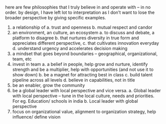 here are few philosophies that I truly believe in and operate with – in no order. by design, I have left lot to interpretation as I don’t want to lose the broader perspective by giving specific examples. 

1.	a relationship of
a.	  trust and openness
b.	mutual respect and candor
2.	an environment, an culture, an ecosystem
a.	to discuss and debate, a platform to disagree
b.	that nurtures diversity in true form and appreciates different perspective, 
c.	that cultivates innovation everyday
d.	understand urgency and accelerates decision making
3.	a mindset that goes beyond boundaries – geographical, organizational, team, etc
4.	invest in team
a.	a belief in people, help grow and nurture, identify strength and be a multiplier, help with opportunities (and not use it to show down)
b.	be a magnet for attracting best in class
c.	build talent pipeline across all levels
d.	believe in capabilities, not in title
5.	be an enabler, grow the community 
6.	be a global leader with local perspective and vice versa. 
a.	Global leader with local perspective – tune in the local culture, needs and priorities. For eg. Education/ schools in india
b.	Local leader with global perspective
7.	focus on organizational value, alignment to organization strategy, help influence/ define vision
